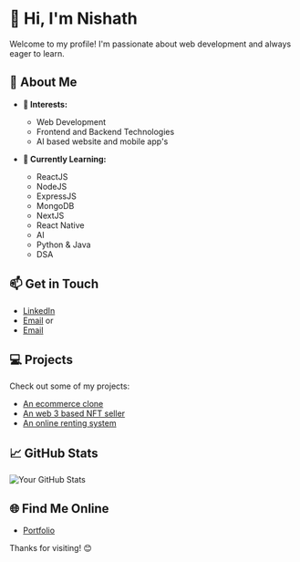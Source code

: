 # 👋 Hi, I'm **Nishath** 

Welcome to my profile! I'm passionate about web development and always eager to learn.

## 🚀 About Me
- **👀 Interests:** 
  - Web Development
  - Frontend and Backend Technologies
  - AI based website and mobile app's

- **🌱 Currently Learning:**
  - ReactJS
  - NodeJS
  - ExpressJS
  - MongoDB
  - NextJS
  - React Native
  - AI
  - Python & Java
  - DSA

## 📫 Get in Touch
- [LinkedIn](https://www.linkedin.com/in/mohamed-nishath-m-049516191/)
- [Email](mailto:nishathmohamed01@gmail.com) or 
- [Email](mailto:nishathmohamed786@gmail.com)

## 💻 Projects
Check out some of my projects:
- [An ecommerce clone](https://github.com/nich-nichy/Amazonclone-react-firebase)
- [An web 3 based NFT seller](https://github.com/nich-nichy/Crypto-merchendise)
- [An online renting system](https://github.com/nich-nichy/FSD61WD-T-VehicleRentalSystem-Frontend)

## 📈 GitHub Stats
![Your GitHub Stats](https://github-readme-stats.vercel.app/api?username=nich-nichy&show_icons=true&theme=radical)

## 🌐 Find Me Online
- [Portfolio](https://3d-portfolio-lime-sigma.vercel.app/)

Thanks for visiting! 😊



<!---
nich-nichy/nich-nichy is a ✨ special ✨ repository because its `README.md` (this file) appears on your GitHub profile.
You can click the Preview link to take a look at your changes.
--->
